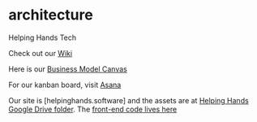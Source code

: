 # architecture
Helping Hands Tech

Check out our [Wiki](https://github.com/helpinghandsvolunteer/architecture/wiki)

Here is our [Business Model Canvas](https://canvanizer.com/canvas/wkm8YBnzFAedb)

For our kanban board, visit [Asana](https://app.asana.com/0/710234098452810/list)

Our site is [helpinghands.software] and the assets are at [Helping Hands Google Drive folder](https://drive.google.com/drive/u/0/folders/1AQhEx2HtWqYPD7OUBY1gl3lo0RXO-H7x). The [front-end code lives here](https://github.com/helpinghandsvolunteer/preact)
